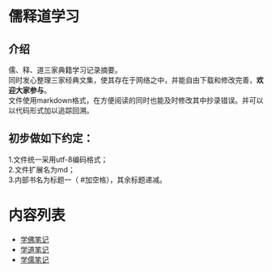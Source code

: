 # 儒释道学习

## 介绍
儒、释、道三家典籍学习记录摘要。  
同时发心整理三家经典文集，使其存在于网络之中，并能自由下载和修改完善，**欢迎大家参与**。  
文件使用markdown格式，在方便阅读的同时也能及时修改其中抄录错误。并可以以代码形式加以追踪回溯。  
## 初步做如下约定：  
1.文件统一采用utf-8编码格式；  
2.文件扩展名为md；  
3.内部书名为标题一（ \#加空格），其余标题递减。  
# 内容列表
* [学佛笔记](学佛笔记.md)
* [学道笔记](学道笔记.md)
* [学儒笔记](学儒笔记.md)